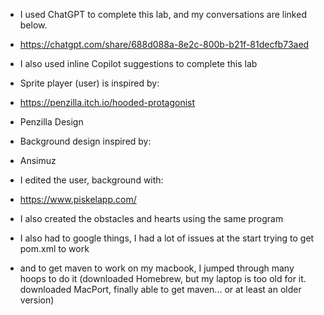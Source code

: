 - I used ChatGPT to complete this lab, and my conversations are linked below.
- https://chatgpt.com/share/688d088a-8e2c-800b-b21f-81decfb73aed

- I also used inline Copilot suggestions to complete this lab

- Sprite player (user) is inspired by:
- https://penzilla.itch.io/hooded-protagonist
- Penzilla Design

- Background design inspired by:
- Ansimuz


- I edited the user, background with:
- https://www.piskelapp.com/
- I also created the obstacles and hearts using the same program

- I also had to google things, I had a lot of issues at the start trying to get pom.xml to work
- and to get maven to work on my macbook, I jumped through many hoops to do it (downloaded Homebrew, but my laptop is too old for it. downloaded MacPort, finally able to get maven... or at least an older version)